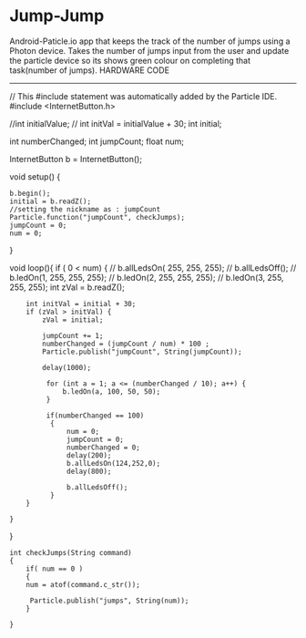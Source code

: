 # Jump-Jump
Android-Paticle.io app that keeps the track of the number of jumps using a Photon device. Takes the number of jumps input from the user and update the particle device so its shows green colour on completing that task(number of jumps).
HARDWARE CODE


______________________________________________________________________________________________________

// This #include statement was automatically added by the Particle IDE.
#include <InternetButton.h>

//int initialValue;
// int initVal = initialValue + 30;
int initial;

int numberChanged;
int jumpCount;
float num;

InternetButton b = InternetButton();

void setup() {

    b.begin();
    initial = b.readZ();
    //setting the nickname as : jumpCount
    Particle.function("jumpCount", checkJumps);
    jumpCount = 0;
    num = 0;
    
    
}

void loop(){
    if ( 0 < num) {
        // b.allLedsOn( 255, 255, 255);
        // b.allLedsOff();
        // b.ledOn(1, 255, 255, 255);
        // b.ledOn(2, 255, 255, 255);
        // b.ledOn(3, 255, 255, 255);
        int zVal = b.readZ();
        
        int initVal = initial + 30;
        if (zVal > initVal) {
            zVal = initial;
            
            jumpCount += 1;
            numberChanged = (jumpCount / num) * 100 ;
            Particle.publish("jumpCount", String(jumpCount));
            
            delay(1000);
             
             for (int a = 1; a <= (numberChanged / 10); a++) {
                 b.ledOn(a, 100, 50, 50);
             }
             
             if(numberChanged == 100)
              {
                  num = 0;
                  jumpCount = 0;
                  numberChanged = 0;
                  delay(200);
                  b.allLedsOn(124,252,0);
                  delay(800);
                
                  b.allLedsOff();
              }
        }
    
    }
}
   
    int checkJumps(String command)
    {
        if( num == 0 )
        {
        num = atof(command.c_str());
       
         Particle.publish("jumps", String(num));
        }
       
    }
        
 
